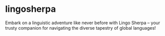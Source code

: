 # lingosherpa
Embark on a linguistic adventure like never before with Lingo Sherpa – your trusty companion for navigating the diverse tapestry of global languages!
